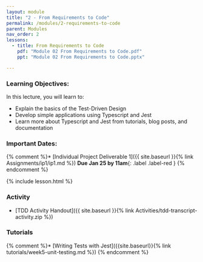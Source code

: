 ```yaml
---
layout: module
title: "2 - From Requirements to Code"
permalink: /modules/2-requirements-to-code
parent: Modules
nav_order: 2
lessons: 
  - title: From Requirements to Code
    pdf: "Module 02 From Requirements to Code.pdf"
    ppt: "Module 02 From Requirements to Code.pptx"

---
```

### Learning Objectives:
In this lecture, you will learn to:

* Explain the basics of the Test-Driven Design
* Develop simple applications using Typescript and Jest
* Learn more about Typescript and Jest from tutorials, blog posts, and documentation

### Important Dates:
{% comment %}* [Individual Project Deliverable 1]({{ site.baseurl }}{% link Assignments/ip1/ip1.md %}) **Due Jan 25 by 11am**{: .label .label-red } {% endcomment %}

{% include lesson.html %}

### Activity
* [TDD Activity Handout]({{ site.baseurl }}{% link Activities/tdd-transcript-activity.zip %}) 

### Tutorials
{% comment %}* [Writing Tests with Jest]({{site.baseurl}}{% link tutorials/week5-unit-testing.md %}) {% endcomment %}
